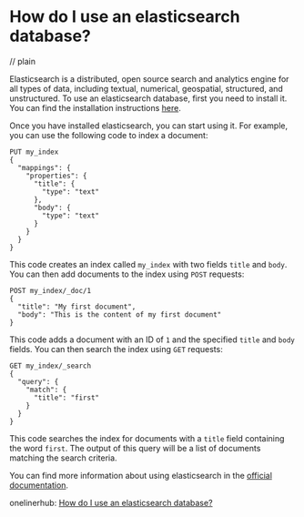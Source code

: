 # How do I use an elasticsearch database?
// plain

Elasticsearch is a distributed, open source search and analytics engine for all types of data, including textual, numerical, geospatial, structured, and unstructured. To use an elasticsearch database, first you need to install it. You can find the installation instructions [here](https://www.elastic.co/guide/en/elasticsearch/reference/current/install-elasticsearch.html).

Once you have installed elasticsearch, you can start using it. For example, you can use the following code to index a document:

```
PUT my_index
{
  "mappings": {
    "properties": {
      "title": {
        "type": "text"
      },
      "body": {
        "type": "text"
      }
    }
  }
}
```

This code creates an index called `my_index` with two fields `title` and `body`. You can then add documents to the index using `POST` requests:

```
POST my_index/_doc/1
{
  "title": "My first document",
  "body": "This is the content of my first document"
}
```

This code adds a document with an ID of `1` and the specified `title` and `body` fields. You can then search the index using `GET` requests:

```
GET my_index/_search
{
  "query": {
    "match": {
      "title": "first"
    }
  }
}
```

This code searches the index for documents with a `title` field containing the word `first`. The output of this query will be a list of documents matching the search criteria.

You can find more information about using elasticsearch in the [official documentation](https://www.elastic.co/guide/en/elasticsearch/reference/current/index.html).

onelinerhub: [How do I use an elasticsearch database?](https://onelinerhub.com/elasticsearch/how-do-i-use-an-elasticsearch-database)